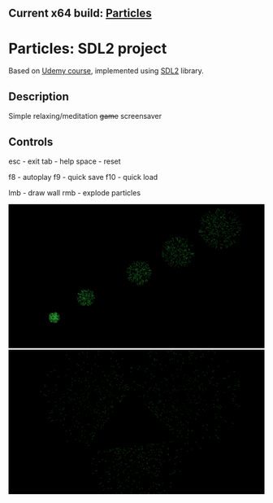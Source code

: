 ## Current x64 build: [Particles](https://github.com/Dabudabot/Particles/blob/master/build/Particles.msi "Particles")

# Particles: SDL2 project

Based on [Udemy course](https://www.udemy.com/course/free-learn-c-tutorial-beginners "Udemy course"), implemented using [SDL2](libsdl.org "SDL2") library.

## Description

Simple relaxing/meditation ~~game~~ screensaver

## Controls

esc - exit
tab - help
space - reset

f8  - autoplay
f9  - quick save
f10 - quick load

lmb - draw wall
rmb - explode particles

![Screenshot](data/screenshot.png)
![Screenshot2](data/screenshot2.png)
